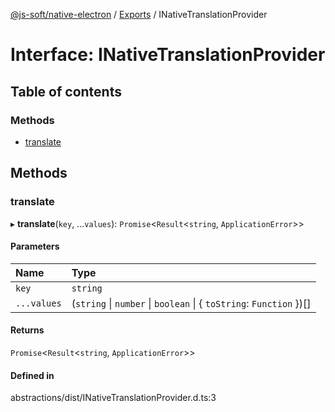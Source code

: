 [@js-soft/native-electron](../README.md) / [Exports](../modules.md) / INativeTranslationProvider

# Interface: INativeTranslationProvider

## Table of contents

### Methods

-   [translate](INativeTranslationProvider.md#translate)

## Methods

### translate

▸ **translate**(`key`, ...`values`): `Promise`<`Result`<`string`, `ApplicationError`\>\>

#### Parameters

| Name        | Type                                                                |
| :---------- | :------------------------------------------------------------------ |
| `key`       | `string`                                                            |
| `...values` | (`string` \| `number` \| `boolean` \| { `toString`: `Function` })[] |

#### Returns

`Promise`<`Result`<`string`, `ApplicationError`\>\>

#### Defined in

abstractions/dist/INativeTranslationProvider.d.ts:3
